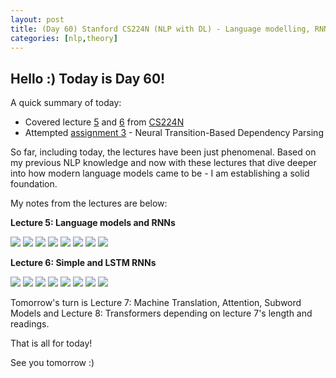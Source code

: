 ```yaml
---
layout: post
title: (Day 60) Stanford CS224N (NLP with DL) - Language modelling, RNNs and LSTMs
categories: [nlp,theory]
---
```


## Hello :) Today is Day 60!
A quick summary of today:
* Covered lecture [5](https://youtu.be/PLryWeHPcBs?list=PLoROMvodv4rMFqRtEuo6SGjY4XbRIVRd4) and [6](https://youtu.be/0LixFSa7yts?list=PLoROMvodv4rMFqRtEuo6SGjY4XbRIVRd4) from [CS224N](https://web.stanford.edu/class/archive/cs/cs224n/cs224n.1214/)
* Attempted [assignment 3](https://github.com/divakaivan/a3) - Neural Transition-Based Dependency Parsing

So far, including today, the lectures have been just phenomenal. Based on my previous NLP knowledge and now with these lectures that dive deeper into how modern language models came to be - I am establishing a solid foundation.

My notes from the lectures are below:

**Lecture 5: Language models and RNNs**

![](https://blogger.googleusercontent.com/img/a/AVvXsEifWdjGMwNLKE-26OEwGiswg3sBVbb0bsdvo5crZ6aNQOh1jZ8Sp6jDK1OCGWDDiUMzrIwbdBUHobEkXGPf7B53ZWK7buKkTwAWRGuratOylCa5lRQBgus6DpQjj3qWUcFq5CahXvxAJIxNz_xZ32L2POGffRxAYbTNL0SI2FdvhkBcASNnCkHTmAQGRsxe)
![](https://blogger.googleusercontent.com/img/a/AVvXsEj_jP9UDfcpXBNF8ocKQy6-gk31A5iOarOBFohXADJvRXfNCc90RN-rCBlaZjboIEUG-WDQosK88IgMnLBmn5NpDi9kf5olF-ON0kiJKHh3iQo2MKTqaUUILEdFnBcFH7WcFSsmdaMTSk1KtmPGYLyCGJEBWiagmpPSIkc5kZ8miy-dpiVQNi4BGtKoMA5O)
![](https://blogger.googleusercontent.com/img/a/AVvXsEiHeFm6wlSTDWDR2UZf__10H61C4GM6dZVT67pehzJxjPYnx3SLMKvRwVMt8GBjeadqRzoKynFcLyQ2U1uY1pMw4bkBRbDxwIlGNR1ss9HceGgRkpoQzVocxHlARCboj-2TZ22iRy1YnY2_uQHs-gF4U9X_zxEFNXkKUZ4otwB5xIUUTfWG1FmfpNZ2-SQm)
![](https://blogger.googleusercontent.com/img/a/AVvXsEh9q9oAB2Ou98YMB7tKRtuzHBhkJWDZB53eNng2eO5TJ96gCflynl1FYhnSDxZlTxTmSA0lpqHBVMp7eAYHgTmnE6k7Jn2Mg-0H8rpRdefYi3MfPlQsDBx9vzER5TEYiucLC_XIllKdh_sdtf4ETmaSLHIRiDDrDhhD4pwJ6tZLDzdZNqTYZ8BTxAJZ5wcG)
![](https://blogger.googleusercontent.com/img/a/AVvXsEhBRN4GL0Ps7Q1UiS0PYiUjwd7S-g0FMdzxv8foxcfQB1Xc7lb0mhzbXWK6_hU4GbtgFDW3pHXi7TgUkTQmcmUcoeUlL2dbfqK2QYgegioFSCBpjGj6ieiYn4A_ns1hnvrE3FUWlJxwsuV2Es669N8CTnmoedvMhZpO-iUKm3MKf4GoT02I---mME1mtS5T)
![](https://blogger.googleusercontent.com/img/a/AVvXsEjKKZW9ukwpRf5ih7-Cu-Dyc78VZLBnDPm0408OSDKRA5M2KzP2g9NumpnQlsubE4MsZPnbRXEBty5NhoKDhdClYOvR1FRMbweW25raA5pKod7SK0FvWawFkh21iU9_KVnkgk4x02FZDy52reLebjRzWZxyCFbDRRILWJDUhmOYGtBUqj8rEoB_j4amAC12)
![](https://blogger.googleusercontent.com/img/a/AVvXsEhCngZFHPF0H-akX0DOwn6YfRg7x-yv6u9nAyo_w4a4OEJDn5w4mmSeAZQDsQmysZW9RqfewrD4gXF8qU2LvXJPHPmNu1YK8SKr_Gm1M-VikNcRImEPLwq44oWp9HQXABsvD05ectJH_OH9vBAwBZafhJY3kIm1N6rniaRJZruQzcs6Z9XeUfi0bK02wBwx)
![](https://blogger.googleusercontent.com/img/a/AVvXsEjMKnUFOPhbwUnd9K0wHibJ_g9VSL3DSrfjtblSXEK3jMGEu_fa25bizSdn03RAVm25-V_kATeWvm1IhwchMRSswSVZ9QqmLWq66AejE6V0ihBSn09jgM3JmO3npfRzRCcAUWpTyMkebcaxuMbYt3Vq7Dn0tQ6IHeyYRkaMk6ek3qs4yBDrugzbFcEaXKt4)

**Lecture 6: Simple and LSTM RNNs**

![](https://blogger.googleusercontent.com/img/a/AVvXsEiYCr2DdCJ15EWG9CCcXPq06p04zBNy2IZiK0RaLJ75D9a6rg9rrCOBO_W8SAiT6oAiLwt6o7YkydjEF3u6ZmBXwhky6aU5TVATFV7-cSDZArlkDmszsUFjtgj4yQx2NTKm31RLa0vVaH-JYEINozlRYe6PNKqF6KpTQuT1Y1CMzbnrV6QqH0t9MAtwt_UP)
![](https://blogger.googleusercontent.com/img/a/AVvXsEh6IDP0fCmHj2PntECgUAB8JWNNmO3sV-Vt05Ax5fpaa8C6Q_8NDf5flE1gGL6zcWmb-TqcJobMo7r9ifv1srXalkatUoU3Gsw2XuKqjOH1XaWKj_QITsSGkHWEJUyzrTD9nBSa7ch8xxI1ACxZJwljvh2-yup3dvZin_7_e0WC9HuLw25r0Zdrk17ATtdF)
![](https://blogger.googleusercontent.com/img/a/AVvXsEguGZ8jxC_VcRKqm182PdcJ7B4M5Pb4GVszY-zKhbcxOMTeUMHq7rkHunC_4NfIiw91mCc0qnwo4K_QoWN99dTxEKAWuOOWr3JqFVD7d--B6OgaDakOmuDJxQVehz1Q8YFSPlJZ2dwIFgM4ptu8dbDmcmdxCGEg9JqTjWGl3fdAtGnw2A9nDw_3rKaOuOG-)
![](https://blogger.googleusercontent.com/img/a/AVvXsEg6Zbw7Yr_JjM4_pauyqxV_5HaQIDqhLyfeorgmO91N416prF46Q2Iy8v-YHlFoNmlwpuUxz_hqb70M8EFt26cN0EdMUsowmW-Qbmt5WBnyrMORbh1lIfwjfPCj3JlGQEr8OOMIM7uhOCIfqtOwn3hNbNx4R_hY1GD82-q04x-0Tamn8oRClJUWbm-2Prqz)
![](https://blogger.googleusercontent.com/img/a/AVvXsEj8nZwc1VgQ5uxKkQ2sqj9pLzF1GXB7lGe0uqoFtsqkrfgXlKch5sdKBbHtihSkB6Lev2ojAZIzWS2zIgLx_eADDu2aUAFEMz19v-W4NjowR8pHxdB2qw7sDng92ARecyygzkiNog84g7wXL_0uSriHfVPwzGRESHjO1FSFThZVR5GDFeBtJcsVLvJ-nzX5)
![](https://blogger.googleusercontent.com/img/a/AVvXsEhpvKHnF6vW1zWWW-xLAR8z1Ezyj4zT3LpH9Q91lFD3SKT6XVuTb49EnfRB_PSckMLGVC2U3nXs_uv3i57pTzdtngWEYV7_CTTXlIr4VeQhKyBFTqkaG326vZRrwa6TmFf4z8j271r5skyOF1mMkGoVvqWVm6kkQrtecpGYDTlaaT65r_LJU1_TwtZjXlr_)
![](https://blogger.googleusercontent.com/img/a/AVvXsEi-xkEDKBHipbJahhvuXG29PgkzQaqKlEPt_6EKP3N4wBuX48y6JbLdD7ssjz1QtdQg16-Dc3hKxMPAw-PF8il2wq5mQXH03oUCic6XjFlAWXomdATizuOX_1bs0MRG74jCju0vJo554QE--KkPkBq2MN7riU79l8JGBFhEYvv4Jw3iraVlHdbU2D4fWq5w)
![](https://blogger.googleusercontent.com/img/a/AVvXsEjx9pZbvDjTRvsn_cpQiyttiwRHDKd2TwPKfaKsh8WeAK574S-MaAh41YrWmbD5ctnvHusieyDvg33T41rOPaTKfFnKENsYy2h4epTaV_FmYhRwCD-w0hrEJ_tKB2cQI-1HjQKkO3GlBUkBuB8GCVV6O-h0TQlAsX0JKFMJG9uBGsf1ISi4-ymqeYIDvtTw)


Tomorrow's turn is Lecture 7: Machine Translation, Attention, Subword Models and Lecture 8: Transformers depending on lecture 7's length and readings.





That is all for today!

See you tomorrow :)
